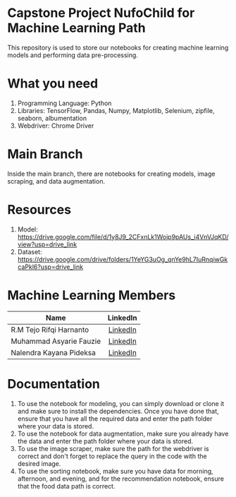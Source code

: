 # Capstone Project NufoChild for Machine Learning Path
This repository is used to store our notebooks for creating machine learning models and performing data pre-processing.

# What you need
1. Programming Language: Python
2. Libraries: TensorFlow, Pandas, Numpy, Matplotlib, Selenium, zipfile, seaborn, albumentation
3. Webdriver: Chrome Driver

# Main Branch
Inside the main branch, there are notebooks for creating models, image scraping, and data augmentation.

# Resources
1. Model: https://drive.google.com/file/d/1y8J9_2CFxnLk1Wojp9pAUs_i4VnVJqKD/view?usp=drive_link
2. Dataset: https://drive.google.com/drive/folders/1YeYG3uOg_qnYe9hL7IuRnqiwGkcaPkl6?usp=drive_link

# Machine Learning Members 
| Name        | LinkedIn          |
| ------------- |:-------------:| 
| R.M Tejo Rifqi Harnanto | [LinkedIn](https://www.linkedin.com/in/tejo-rifqi-h) | 
| Muhammad Asyarie Fauzie | [LinkedIn](www.linkedin.com/in/muhammad-asyarie) |  
| Nalendra Kayana Pideksa |[LinkedIn](https://www.linkedin.com/in/nalendra-kayana-pideksa/) | 

# Documentation
1. To use the notebook for modeling, you can simply download or clone it and make sure to install the dependencies. Once you have done that, ensure that you have all the required data and enter the path folder where your data is stored.
2. To use the notebook for data augmentation, make sure you already have the data and enter the path folder where your data is stored.
3. To use the image scraper, make sure the path for the webdriver is correct and don't forget to replace the query in the code with the desired image.
4. To use the sorting notebook, make sure you have data for morning, afternoon, and evening, and for the recommendation notebook, ensure that the food data path is correct.
